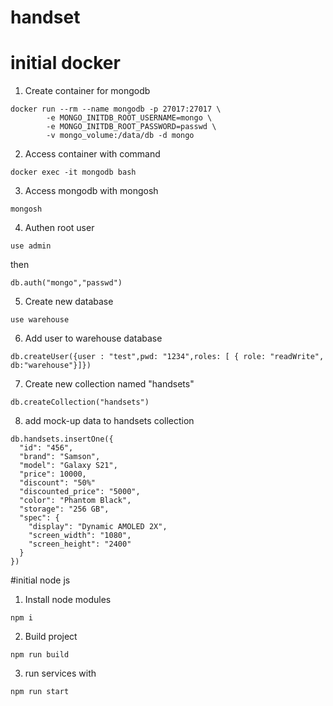 # handset

# initial docker

1. Create container for mongodb

~~~
docker run --rm --name mongodb -p 27017:27017 \
        -e MONGO_INITDB_ROOT_USERNAME=mongo \
        -e MONGO_INITDB_ROOT_PASSWORD=passwd \
        -v mongo_volume:/data/db -d mongo
~~~
2. Access container with command
~~~
docker exec -it mongodb bash
~~~
3. Access mongodb with mongosh
~~~
mongosh
~~~
4. Authen root user
~~~
use admin
~~~
then
~~~
db.auth("mongo","passwd")
~~~
5. Create new database
~~~
use warehouse
~~~
6. Add user to warehouse database
~~~
db.createUser({user : "test",pwd: "1234",roles: [ { role: "readWrite", db:"warehouse"}]})
~~~
7. Create new collection named "handsets"
~~~
db.createCollection("handsets")
~~~
8. add mock-up data to handsets collection
~~~
db.handsets.insertOne({
  "id": "456",
  "brand": "Samson",
  "model": "Galaxy S21",
  "price": 10000,
  "discount": "50%"
  "discounted_price": "5000",
  "color": "Phantom Black",
  "storage": "256 GB",
  "spec": {
    "display": "Dynamic AMOLED 2X",
    "screen_width": "1080",
    "screen_height": "2400"
  }
}) 

~~~

#initial node js
1. Install node modules
~~~
npm i
~~~
2. Build project
~~~
npm run build
~~~
3. run services with 
~~~
npm run start
~~~
